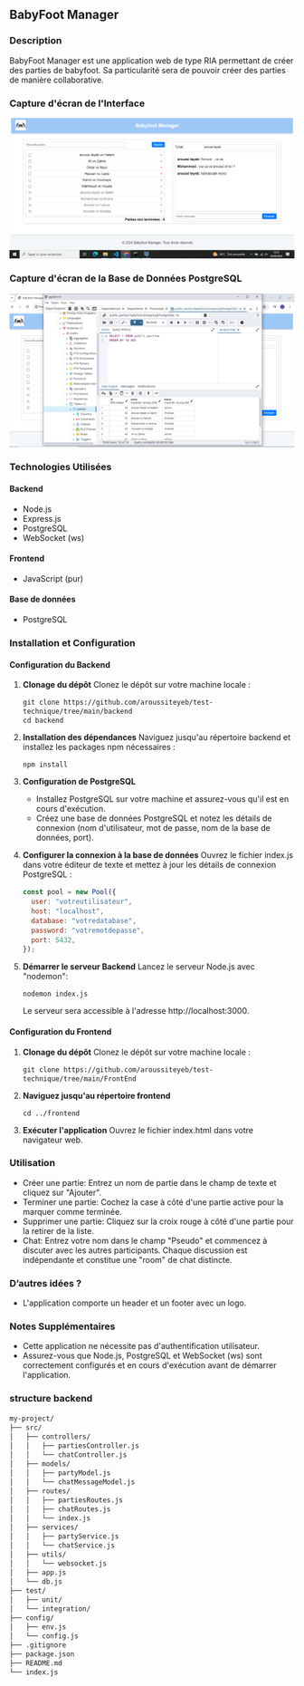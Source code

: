 ## BabyFoot Manager

### Description

BabyFoot Manager est une application web de type RIA permettant de créer des parties de babyfoot. Sa particularité sera de pouvoir créer des parties de manière collaborative.

### Capture d'écran de l'Interface

![Interface](screenshot/Capture.PNG)

### Capture d'écran de la Base de Données PostgreSQL

![Base de Données](screenshot/Capture2.PNG)

### Technologies Utilisées

#### Backend

- Node.js
- Express.js
- PostgreSQL
- WebSocket (ws)

#### Frontend

- JavaScript (pur)

#### Base de données

- PostgreSQL

### Installation et Configuration

#### Configuration du Backend

1. **Clonage du dépôt**
   Clonez le dépôt sur votre machine locale :

   ```
   git clone https://github.com/aroussiteyeb/test-technique/tree/main/backend
   cd backend
   ```

2. **Installation des dépendances**
   Naviguez jusqu'au répertoire backend et installez les packages npm nécessaires :

   ```
   npm install
   ```

3. **Configuration de PostgreSQL**

   - Installez PostgreSQL sur votre machine et assurez-vous qu'il est en cours d'exécution.
   - Créez une base de données PostgreSQL et notez les détails de connexion (nom d'utilisateur, mot de passe, nom de la base de données, port).

4. **Configurer la connexion à la base de données**
   Ouvrez le fichier index.js dans votre éditeur de texte et mettez à jour les détails de connexion PostgreSQL :

   ```javascript
   const pool = new Pool({
     user: "votreutilisateur",
     host: "localhost",
     database: "votredatabase",
     password: "votremotdepasse",
     port: 5432,
   });
   ```

5. **Démarrer le serveur Backend**
   Lancez le serveur Node.js avec "nodemon":
   ```
   nodemon index.js
   ```
   Le serveur sera accessible à l'adresse http://localhost:3000.

#### Configuration du Frontend

1. **Clonage du dépôt**
   Clonez le dépôt sur votre machine locale :
   ```
   git clone https://github.com/aroussiteyeb/test-technique/tree/main/FrontEnd
   ```
2. **Naviguez jusqu'au répertoire frontend**

   ```
   cd ../frontend
   ```

3. **Exécuter l'application**
   Ouvrez le fichier index.html dans votre navigateur web.

### Utilisation

- Créer une partie: Entrez un nom de partie dans le champ de texte et cliquez sur "Ajouter".
- Terminer une partie: Cochez la case à côté d'une partie active pour la marquer comme terminée.
- Supprimer une partie: Cliquez sur la croix rouge à côté d'une partie pour la retirer de la liste.
- Chat: Entrez votre nom dans le champ "Pseudo" et commencez à discuter avec les autres participants. Chaque discussion est indépendante et constitue une "room" de chat distincte.

### D’autres idées ?

- L'application comporte un header et un footer avec un logo.

### Notes Supplémentaires

- Cette application ne nécessite pas d'authentification utilisateur.
- Assurez-vous que Node.js, PostgreSQL et WebSocket (ws) sont correctement
  configurés et en cours d'exécution avant de démarrer l'application.

### structure backend

```
my-project/
├── src/
│   ├── controllers/
│   │   ├── partiesController.js
│   │   └── chatController.js
│   ├── models/
│   │   ├── partyModel.js
│   │   └── chatMessageModel.js
│   ├── routes/
│   │   ├── partiesRoutes.js
│   │   ├── chatRoutes.js
│   │   └── index.js
│   ├── services/
│   │   ├── partyService.js
│   │   └── chatService.js
│   ├── utils/
│   │   └── websocket.js
│   ├── app.js
│   └── db.js
├── test/
│   ├── unit/
│   └── integration/
├── config/
│   ├── env.js
│   └── config.js
├── .gitignore
├── package.json
├── README.md
└── index.js
```

